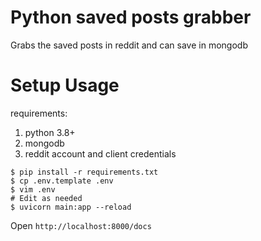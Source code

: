# Python saved posts grabber

Grabs the saved posts in reddit and can save in mongodb

# Setup Usage

requirements:

1. python 3.8+
2. mongodb
3. reddit account and client credentials

```
$ pip install -r requirements.txt
$ cp .env.template .env
$ vim .env
# Edit as needed
$ uvicorn main:app --reload
```

Open `http://localhost:8000/docs`
